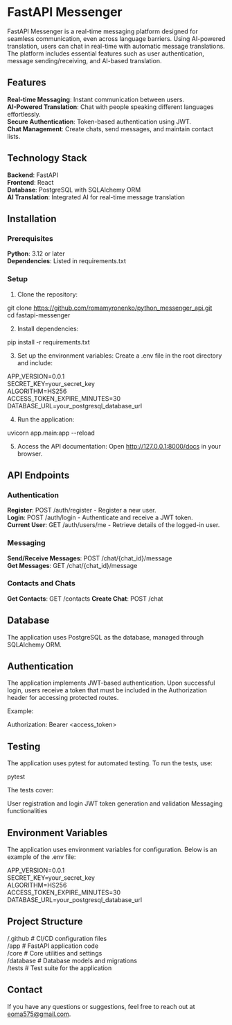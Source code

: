 # FastAPI Messenger

FastAPI Messenger is a real-time messaging platform designed for seamless communication, even across language barriers. Using AI-powered translation, users can chat in real-time with automatic message translations. The platform includes essential features such as user authentication, message sending/receiving, and AI-based translation.

## Features

**Real-time Messaging**: Instant communication between users.  
**AI-Powered Translation**: Chat with people speaking different languages effortlessly.  
**Secure Authentication**: Token-based authentication using JWT.  
**Chat Management**: Create chats, send messages, and maintain contact lists.

## Technology Stack

**Backend**: FastAPI  
**Frontend**: React  
**Database**: PostgreSQL with SQLAlchemy ORM  
**AI Translation**: Integrated AI for real-time message translation

## Installation

### Prerequisites

**Python**: 3.12 or later  
**Dependencies**: Listed in requirements.txt

### Setup

1. Clone the repository:

git clone https://github.com/romamyronenko/python_messenger_api.git    
cd fastapi-messenger      

2. Install dependencies:

pip install -r requirements.txt
         
3. Set up the environment variables: Create a .env file in the root directory and include:

APP_VERSION=0.0.1  
SECRET_KEY=your_secret_key   
ALGORITHM=HS256  
ACCESS_TOKEN_EXPIRE_MINUTES=30  
DATABASE_URL=your_postgresql_database_url
         
4. Run the application:

uvicorn app.main:app --reload
         
5. Access the API documentation: Open http://127.0.0.1:8000/docs in your browser.

## API Endpoints

### Authentication

**Register**: POST /auth/register - Register a new user.  
**Login**: POST /auth/login - Authenticate and receive a JWT token.  
**Current User**: GET /auth/users/me - Retrieve details of the logged-in user.

### Messaging

**Send/Receive Messages**: POST /chat/{chat_id}/message  
**Get Messages**: GET /chat/{chat_id}/message

### Contacts and Chats

**Get Contacts**: GET /contacts
**Create Chat**: POST /chat

## Database

The application uses PostgreSQL as the database, managed through SQLAlchemy ORM.

## Authentication

The application implements JWT-based authentication. Upon successful login, users receive a token that must be included in the Authorization header for accessing protected routes.

Example:

Authorization: Bearer <access_token>  

## Testing

The application uses pytest for automated testing. To run the tests, use:

pytest  

The tests cover:

User registration and login
JWT token generation and validation
Messaging functionalities

## Environment Variables

The application uses environment variables for configuration. Below is an example of the .env file:

APP_VERSION=0.0.1  
SECRET_KEY=your_secret_key  
ALGORITHM=HS256  
ACCESS_TOKEN_EXPIRE_MINUTES=30  
DATABASE_URL=your_postgresql_database_url  

## Project Structure

/.github         # CI/CD configuration files  
/app             # FastAPI application code  
/core            # Core utilities and settings  
/database        # Database models and migrations  
/tests           # Test suite for the application  

## Contact

If you have any questions or suggestions, feel free to reach out at eoma575@gmail.com.